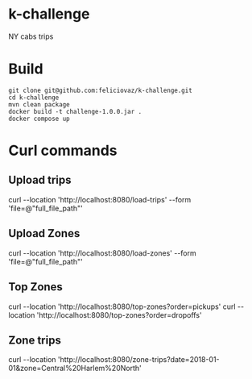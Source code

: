 # k-challenge
NY cabs trips

# Build
```
git clone git@github.com:feliciovaz/k-challenge.git
cd k-challenge
mvn clean package
docker build -t challenge-1.0.0.jar .
docker compose up
```

# Curl commands

## Upload trips
curl --location 'http://localhost:8080/load-trips' --form 'file=@"full_file_path"'

## Upload Zones
curl --location 'http://localhost:8080/load-zones' --form 'file=@"full_file_path"'

## Top Zones
curl --location 'http://localhost:8080/top-zones?order=pickups'
curl --location 'http://localhost:8080/top-zones?order=dropoffs'

## Zone trips
curl --location 'http://localhost:8080/zone-trips?date=2018-01-01&zone=Central%20Harlem%20North'

